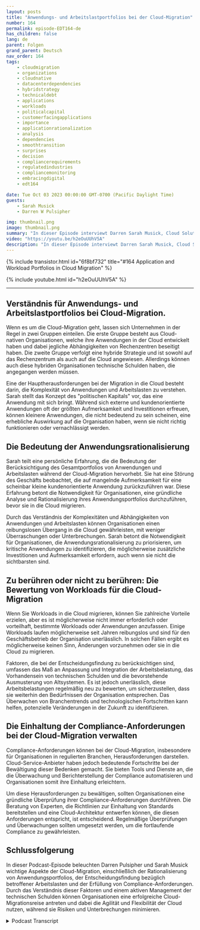 ```yaml
---
layout: posts
title: "Anwendungs- und Arbeitslastportfolios bei der Cloud-Migration"
number: 164
permalink: episode-EDT164-de
has_children: false
lang: de
parent: Folgen
grand_parent: Deutsch
nav_order: 164
tags:
    - cloudmigration
    - organizations
    - cloudnative
    - datacenterdependencies
    - hybridstrategy
    - technicaldebt
    - applications
    - workloads
    - politicalcapital
    - customerfacingapplications
    - importance
    - applicationrationalization
    - analysis
    - dependencies
    - smoothtransition
    - surprises
    - decision
    - compliancerequirements
    - regulatedindustries
    - compliancemonitoring
    - embracingdigital
    - edt164

date: Tue Oct 03 2023 00:00:00 GMT-0700 (Pacific Daylight Time)
guests:
    - Sarah Musick
    - Darren W Pulsipher

img: thumbnail.png
image: thumbnail.png
summary: "In dieser Episode interviewt Darren Sarah Musick, Cloud Solution Architect bei Intel. Gemeinsam tauchen sie in das Thema Anwendungs- und Arbeitslastportfolios bei der Cloudmigration ein. Mit Sarahs Hintergrund in der Cloudberatung und -optimierung bringt sie wertvolle Einblicke in die Diskussion ein."
video: "https://youtu.be/h2eOuUUhV5A"
description: "In dieser Episode interviewt Darren Sarah Musick, Cloud Solution Architect bei Intel. Gemeinsam tauchen sie in das Thema Anwendungs- und Arbeitslastportfolios bei der Cloudmigration ein. Mit Sarahs Hintergrund in der Cloudberatung und -optimierung bringt sie wertvolle Einblicke in die Diskussion ein."
---
```


<div>
{% include transistor.html id="6f8bf732" title="#164 Application and Workload Portfolios in Cloud Migration" %}

{% include youtube.html id="h2eOuUUhV5A" %}
</div>

---

## Verständnis für Anwendungs- und Arbeitslastportfolios bei Cloud-Migration.

Wenn es um die Cloud-Migration geht, lassen sich Unternehmen in der Regel in zwei Gruppen einteilen. Die erste Gruppe besteht aus Cloud-nativen Organisationen, welche ihre Anwendungen in der Cloud entwickelt haben und dabei jegliche Abhängigkeiten von Rechenzentren beseitigt haben. Die zweite Gruppe verfolgt eine hybride Strategie und ist sowohl auf das Rechenzentrum als auch auf die Cloud angewiesen. Allerdings können auch diese hybriden Organisationen technische Schulden haben, die angegangen werden müssen.

Eine der Hauptherausforderungen bei der Migration in die Cloud besteht darin, die Komplexität von Anwendungen und Arbeitslasten zu verstehen. Sarah stellt das Konzept des "politischen Kapitals" vor, das eine Anwendung mit sich bringt. Während sich externe und kundenorientierte Anwendungen oft der größten Aufmerksamkeit und Investitionen erfreuen, können kleinere Anwendungen, die nicht bedeutend zu sein scheinen, eine erhebliche Auswirkung auf die Organisation haben, wenn sie nicht richtig funktionieren oder vernachlässigt werden.

## Die Bedeutung der Anwendungsrationalisierung

Sarah teilt eine persönliche Erfahrung, die die Bedeutung der Berücksichtigung des Gesamtportfolios von Anwendungen und Arbeitslasten während der Cloud-Migration hervorhebt. Sie hat eine Störung des Geschäfts beobachtet, die auf mangelnde Aufmerksamkeit für eine scheinbar kleine kundenorientierte Anwendung zurückzuführen war. Diese Erfahrung betont die Notwendigkeit für Organisationen, eine gründliche Analyse und Rationalisierung ihres Anwendungsportfolios durchzuführen, bevor sie in die Cloud migrieren.

Durch das Verständnis der Komplexitäten und Abhängigkeiten von Anwendungen und Arbeitslasten können Organisationen einen reibungslosen Übergang in die Cloud gewährleisten, mit weniger Überraschungen oder Unterbrechungen. Sarah betont die Notwendigkeit für Organisationen, die Anwendungsrationalisierung zu priorisieren, um kritische Anwendungen zu identifizieren, die möglicherweise zusätzliche Investitionen und Aufmerksamkeit erfordern, auch wenn sie nicht die sichtbarsten sind.

## Zu berühren oder nicht zu berühren: Die Bewertung von Workloads für die Cloud-Migration

Wenn Sie Workloads in die Cloud migrieren, können Sie zahlreiche Vorteile erzielen, aber es ist möglicherweise nicht immer erforderlich oder vorteilhaft, bestimmte Workloads oder Anwendungen anzufassen. Einige Workloads laufen möglicherweise seit Jahren reibungslos und sind für den Geschäftsbetrieb der Organisation unerlässlich. In solchen Fällen ergibt es möglicherweise keinen Sinn, Änderungen vorzunehmen oder sie in die Cloud zu migrieren.

Faktoren, die bei der Entscheidungsfindung zu berücksichtigen sind, umfassen das Maß an Anpassung und Integration der Arbeitsbelastung, das Vorhandensein von technischen Schulden und die bevorstehende Ausmusterung von Altsystemen. Es ist jedoch unerlässlich, diese Arbeitsbelastungen regelmäßig neu zu bewerten, um sicherzustellen, dass sie weiterhin den Bedürfnissen der Organisation entsprechen. Das Überwachen von Branchentrends und technologischen Fortschritten kann helfen, potenzielle Veränderungen in der Zukunft zu identifizieren.

## Die Einhaltung der Compliance-Anforderungen bei der Cloud-Migration verwalten

Compliance-Anforderungen können bei der Cloud-Migration, insbesondere für Organisationen in regulierten Branchen, Herausforderungen darstellen. Cloud-Service-Anbieter haben jedoch bedeutende Fortschritte bei der Bewältigung dieser Bedenken gemacht. Sie bieten Tools und Dienste an, die die Überwachung und Berichterstellung der Compliance automatisieren und Organisationen somit ihre Einhaltung erleichtern.

Um diese Herausforderungen zu bewältigen, sollten Organisationen eine gründliche Überprüfung ihrer Compliance-Anforderungen durchführen. Die Beratung von Experten, die Richtlinien zur Einhaltung von Standards bereitstellen und eine Cloud-Architektur entwerfen können, die diesen Anforderungen entspricht, ist entscheidend. Regelmäßige Überprüfungen und Überwachungen sollten umgesetzt werden, um die fortlaufende Compliance zu gewährleisten.

## Schlussfolgerung

In dieser Podcast-Episode beleuchten Darren Pulsipher und Sarah Musick wichtige Aspekte der Cloud-Migration, einschließlich der Rationalisierung von Anwendungsportfolios, der Entscheidungsfindung bezüglich betroffener Arbeitslasten und der Erfüllung von Compliance-Anforderungen. Durch das Verständnis dieser Faktoren und einem aktiven Management der technischen Schulden können Organisationen eine erfolgreiche Cloud-Migrationsreise antreten und dabei die Agilität und Flexibilität der Cloud nutzen, während sie Risiken und Unterbrechungen minimieren.



<details>
<summary> Podcast Transcript </summary>

<p></p>

</details>
